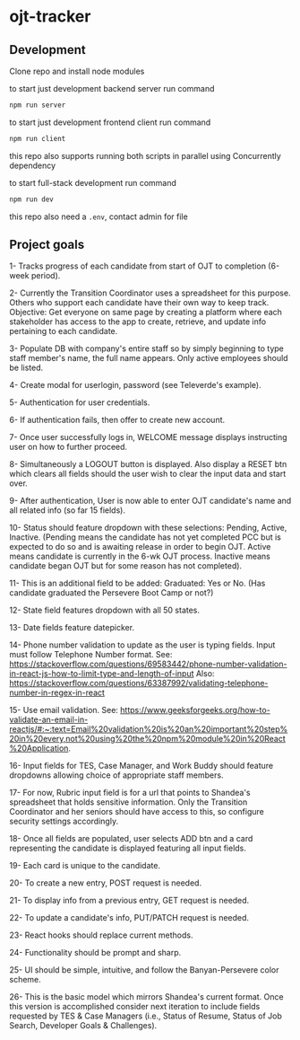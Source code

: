 # ojt-tracker

## Development

Clone repo and install node modules

to start just development backend server run command

```bash
npm run server
```

to start just development frontend client run command

```bash
npm run client
```

this repo also supports running both scripts in parallel using Concurrently dependency

to start full-stack development run command

```bash
npm run dev
```

this repo also need a `.env`, contact admin for file

## Project goals

1- Tracks progress of each candidate from start of OJT to completion (6-week period).

2- Currently the Transition Coordinator uses a spreadsheet for this purpose. Others who support each candidate have their own way to keep track. Objective: Get everyone on same page by creating a platform where each stakeholder has access to the app to create, retrieve, and update info pertaining to each candidate.

3- Populate DB with company's entire staff so by simply beginning to type staff member's name, the full name appears. Only active employees should be listed.

4- Create modal for userlogin, password (see Televerde's example).

5- Authentication for user credentials.

6- If authentication fails, then offer to create new account.

7- Once user successfully logs in, WELCOME message displays instructing user on how to further proceed.

8- Simultaneously a LOGOUT button is displayed. Also display a RESET btn which clears all fields should the user wish to clear the input data and start over.

9- After authentication, User is now able to enter OJT candidate's name and all related info (so far 15 fields).

10- Status should feature dropdown with these selections: Pending, Active, Inactive. (Pending means the candidate has not yet completed PCC but is expected to do so and is awaiting release in order to begin OJT. Active means candidate is currently in the 6-wk OJT process. Inactive means candidate began OJT but for some reason has not completed).

11- This is an additional field to be added: Graduated: Yes or No. (Has candidate graduated the Persevere Boot Camp or not?)

12- State field features dropdown with all 50 states.

13- Date fields feature datepicker.

14- Phone number validation to update as the user is typing fields. Input must follow Telephone Number format. See: https://stackoverflow.com/questions/69583442/phone-number-validation-in-react-js-how-to-limit-type-and-length-of-input Also: https://stackoverflow.com/questions/63387992/validating-telephone-number-in-regex-in-react

15- Use email validation. See: https://www.geeksforgeeks.org/how-to-validate-an-email-in-reactjs/#:~:text=Email%20validation%20is%20an%20important%20step%20in%20every,not%20using%20the%20npm%20module%20in%20React%20Application.

16- Input fields for TES, Case Manager, and Work Buddy should feature dropdowns allowing choice of appropriate staff members.

17- For now, Rubric input field is for a url that points to Shandea's spreadsheet that holds sensitive information. Only the Transition Coordinator and her seniors should have access to this, so configure security settings accordingly.

18- Once all fields are populated, user selects ADD btn and a card representing the candidate is displayed featuring all input fields.

19- Each card is unique to the candidate.

20- To create a new entry, POST request is needed.

21- To display info from a previous entry, GET request is needed.

22- To update a candidate's info, PUT/PATCH request is needed.

23- React hooks should replace current methods.

24- Functionality should be prompt and sharp.

25- UI should be simple, intuitive, and follow the Banyan-Persevere color scheme.

26- This is the basic model which mirrors Shandea's current format. Once this version is accomplished consider next iteration to include fields requested by TES & Case Managers (i.e., Status of Resume, Status of Job Search, Developer Goals & Challenges).
